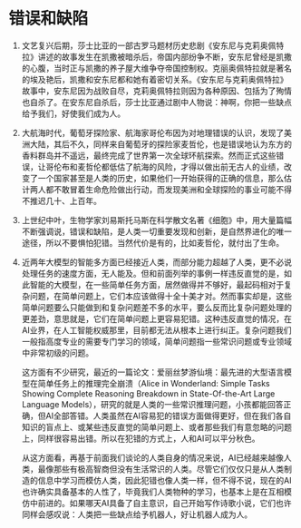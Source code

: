 
# 错误和缺陷

1. 文艺复兴后期，莎士比亚的一部古罗马题材历史悲剧《安东尼与克莉奥佩特拉》讲述的故事发生在凯撒被暗杀后，帝国内部纷争不断，安东尼曾经是凯撒的心腹，当时正与凯撒的养子屋大维争夺帝国控制权。克丽奥佩特拉就是著名的埃及艳后，凯撒和安东尼都和她有着密切关系。《安东尼与克莉奥佩特拉》故事中，安东尼因为战败自尽，克莉奥佩特拉则因为各种原因、包括为了殉情也自杀了。在安东尼自杀后，莎士比亚通过剧中人物说：神啊，你把一些缺点给予我们，好使我们成为人。
  
2. 大航海时代，葡萄牙探险家、航海家哥伦布因为对地理错误的认识，发现了美洲大陆，其后不久，同样来自葡萄牙的探险家麦哲伦，也是错误地认为东方的香料群岛并不遥远，最终完成了世界第一次全球环航探索。然而正式这些错误，让哥伦布和麦哲伦都低估了航海的风险，才得以做出前无古人的业绩，改变了一个国家甚至是人类的历史，如果他们一开始获得的正确的信息，那么估计两人都不敢冒着生命危险做出行动，而发现美洲和全球探险的事业可能不得不推迟几十、上百年。
   
3. 上世纪中叶，生物学家刘易斯托马斯在科学散文名著《细胞》中，用大量篇幅不断强调说，错误和缺陷，是人类一切重要发现和创新，是自然界进化的唯一途径，所以不要惧怕犯错。当然代价是有的，比如麦哲伦，就付出了生命。
   
4. 近两年大模型的智能多方面已经接近人类，而部分能力超越了人类，更不必说处理任务的速度方面，无人能及。但和前面列举的事例一样违反直觉的是，如此智能的大模型，在一些简单任务方面，居然做得并不够好，最起码相对于复杂问题，在简单问题上，它们本应该做得十全十美才对。然而事实却是，这些简单问题要么只能做到和复杂问题差不多的水平，要么反而比复杂问题处理的更差劲，意思就是，它们在简单问题上更容易犯错。这种违反直觉的情况，在AI业界，在人工智能权威那里，目前都无法从根本上进行纠正。复杂问题我们一般指高度专业的需要专门学习的领域，简单问题指一些常识问题或专业领域中非常初级的问题。

    这方面有不少研究，最近的一篇论文：爱丽丝梦游仙境：最先进的大型语言模型在简单任务上的推理完全崩溃（Alice in Wonderland: Simple Tasks Showing Complete Reasoning Breakdown in State-Of-the-Art Large Language Models），研究的就是人类的一些常识推理问题，小孩都能回答正确，但AI全部答错。人类虽然在AI容易犯的错误方面做得更好，但在我们各自知识的盲点上、或某些违反直觉的简单问题上、或者那些我们有意忽略的问题上，同样很容易出错。所以在犯错的方式上，人和AI可以平分秋色。

   从这方面看，再基于前面我们谈论的人类自身的情况来说，AI已经越来越像人类，最像那些有极高智商但没有生活常识的人类。尽管它们仅仅只是从人类制造的信息中学习而模仿人类，因此犯错也像人类一样，但不得不说，现在的AI也许确实具备基本的人性了，毕竟我们人类物种的学习，也基本上是在互相模仿中前进的。如果哪天AI具备了自主意识，自己开始写作诗歌小说，它们也许同样会感叹说：人类把一些缺点给予机器人，好让机器人成为人。
